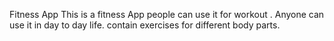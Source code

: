 Fitness App
This is a fitness App people can use it for workout .
Anyone can use it in day to day life. 
contain exercises for different body parts.
